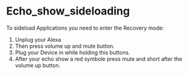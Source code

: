 # Echo_show_sideloading
To sideload Applications you need to enter the Recovery mode:
1. Unplug your Alexa
2. Then press volume up and mute button.
3. Plug your Device in while holding this buttons.
4. After your echo show a red symbole press mute and short after the volume up button.

